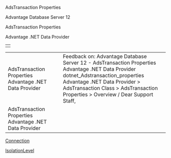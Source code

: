 AdsTransaction Properties




Advantage Database Server 12  

AdsTransaction Properties

Advantage .NET Data Provider

|  |
| --- |
|  |

|  |  |  |  |  |
| --- | --- | --- | --- | --- |
| AdsTransaction Properties  Advantage .NET Data Provider |  |  | Feedback on: Advantage Database Server 12 - AdsTransaction Properties Advantage .NET Data Provider dotnet\_Adstransaction\_properties Advantage .NET Data Provider > AdsTransaction Class > AdsTransaction Properties > Overview / Dear Support Staff, |  |
| AdsTransaction Properties  Advantage .NET Data Provider |  |  |  |  |

[Connection](dotnet_adstransaction_connection.htm)

[IsolationLevel](dotnet_adstransaction_isolationlevel.htm)